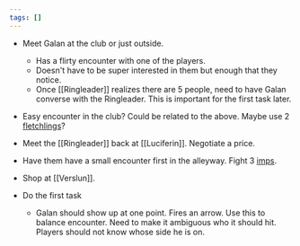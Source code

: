 ```yaml
---
tags: []
---
```

* Meet Galan at the club or just outside.
	* Has a flirty encounter with one of the players. 
	* Doesn't have to be super interested in them but enough that they notice.
	* Once [[Ringleader]] realizes there are 5 people, need to have Galan converse with the Ringleader. This is important for the first task later.
* Easy encounter in the club? Could be related to the above. Maybe use 2 [fletchlings](https://2e.aonprd.com/Monsters.aspx?ID=669)?


* Meet the [[Ringleader]] back at [[Luciferin]]. Negotiate a price.
* Have them have a small encounter first in the alleyway. Fight 3 [imps](https://2e.aonprd.com/Monsters.aspx?ID=109).
* Shop at [[Verslun]].
* Do the first task 
	* Galan should show up at one point. Fires an arrow. Use this to balance encounter. Need to make it ambiguous who it should hit. Players should not know whose side he is on.